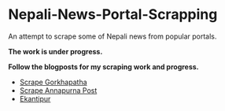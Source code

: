 # Nepali-News-Portal-Scrapping
An attempt to scrape some of Nepali news from popular portals.

**The work is under progress.**

**Follow the blogposts for my scraping work and progress.**
* [Scrape Gorkhapatha](https://iamdurga.github.io/2021/03/28/nepali-news-scrapping-gorkhapatra/)
* [Scrape Annapurna Post](https://iamdurga.github.io/2021/03/19/nepali-news-scrapping-annapurna/)
* [Ekantipur](https://iamdurga.github.io/2021/03/23/nepali-news-scrapping-ekantipur/)
